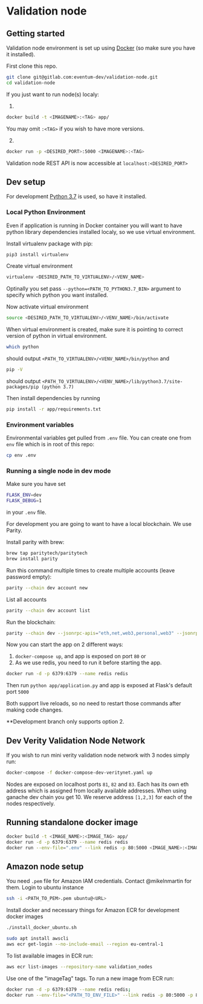 # Validation node

## Getting started

Validation node environment is set up using [Docker](https://www.docker.com/get-started) (so make sure you have it installed).


First clone this repo.

```bash
git clone git@gitlab.com:eventum-dev/validation-node.git
cd validation-node
```

If you just want to run node(s) localy:

1.
```bash
docker build -t <IMAGENAME>:<TAG> app/
```
You may omit `:<TAG>` if you wish to have more versions.

2.
```bash
docker run -p <DESIRED_PORT>:5000 <IMAGENAME>:<TAG>
```

Validation node REST API is now accessible at `localhost:<DESIRED_PORT>`


## Dev setup

For development [Python 3.7](https://www.python.org/downloads/release/python-370/) is used, so have it installed.

### Local Python Environment
Even if application is running in Docker container you will want to have python library dependencies installed localy, so we use virtual environment.

Install virtualenv package with pip:
```bash
pip3 install virtualenv
```

Create virtual environment
```bash
virtualenv <DESIRED_PATH_TO_VIRTUALENV>/<VENV_NAME>
```
Optinally you set pass `--python=<PATH_TO_PYTHON3.7_BIN>` argument to specify which python you want installed.

Now activate virtual environment
```bash
source <DESIRED_PATH_TO_VIRTUALENV>/<VENV_NAME>/bin/activate
``` 

When virtual environment is created, make sure it is pointing to correct version of python in virtual environment.
```bash
which python
```
should output ```<PATH_TO_VIRTUALENV>/<VENV_NAME>/bin/python``` and
```bash
pip -V
```
should output ```<PATH_TO_VIRTUALENV>/<VENV_NAME>/lib/python3.7/site-packages/pip (python 3.7)```

Then install dependencies by running
```bash
pip install -r app/requirements.txt
```

### Environment variables

Environmental variables get pulled from `.env` file. You can create one from `env` file which is in root of this repo:
```bash
cp env .env
```

### Running a single node in dev mode

Make sure you have set
```bash
FLASK_ENV=dev
FLASK_DEBUG=1
```
in your `.env` file.

For development you are going to want to have a local blockchain. We use Parity.

Install parity with brew:
```bash
brew tap paritytech/paritytech
brew install parity
```

Run this command multiple times to create multiple accounts (leave password empty): 

```bash
parity --chain dev account new
```

List all accounts
```bash
parity --chain dev account list
```

Run the blockchain:
```bash
parity --chain dev --jsonrpc-apis="eth,net,web3,personal,web3" --jsonrpc-interface '0.0.0.0' --geth
```

Now you can start the app on 2 different ways:

1. `docker-compose up`, and app is exposed on port `80`
or
2. As we use redis, you need to run it before starting the app.
```bash
docker run -d -p 6379:6379 --name redis redis
```

Then run `python app/application.py` and app is exposed at Flask's default port `5000` 

Both support live reloads, so no need to restart those commands after making code changes.

**Development branch only supports option 2.


## Dev Verity Validation Node Network

If you wish to run mini verity validation node network with 3 nodes simply run:

```bash
docker-compose -f docker-compose-dev-veritynet.yaml up
```

Nodes are exposed on localhost ports `81`, `82` and `83`.
Each has its own eth address which is assigned from locally available addresses. When using ganache dev chain you get 10.
We reserve address `[1,2,3]` for each of the nodes respectively.

## Running standalone docker image

```bash
docker build -t <IMAGE_NAME>:<IMAGE_TAG> app/
docker run -d -p 6379:6379 --name redis redis
docker run --env-file=".env" --link redis -p 80:5000 <IMAGE_NAME>:<IMAGE_TAG>
```

## Amazon node setup

You need `.pem` file for Amazon IAM credentials. Contact @mikelnmartin for them.
Login to ubuntu instance

```bash
ssh -i <PATH_TO_PEM>.pem ubuntu@<URL>
```

Install docker and necessary things for Amazon ECR for development docker images
```bash
./install_docker_ubuntu.sh

sudo apt install awscli
aws ecr get-login --no-include-email --region eu-central-1
```

To list available images in ECR run:
```bash
aws ecr list-images --repository-name validation_nodes
```
Use one of the "imageTag" tags. To run a new image from ECR run:
```bash
docker run -d -p 6379:6379 --name redis redis;
docker run --env-file="<PATH_TO_ENV_FILE>" --link redis -p 80:5000 -p 8765:8765 174676166688.dkr.ecr.eu-central-1.amazonaws.com/validation_nodes:<IMAGE_TAG>
```
